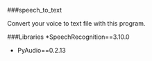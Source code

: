 ###speech_to_text

Convert your voice to text file with this program.

###Libraries
*SpeechRecognition==3.10.0

* PyAudio==0.2.13
